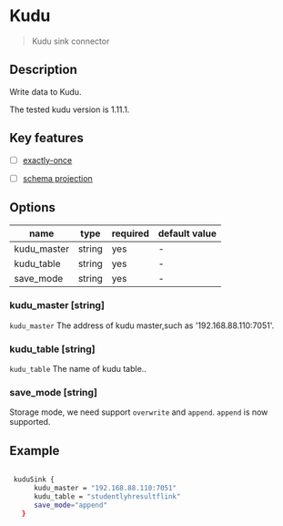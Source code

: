 # Kudu

> Kudu sink connector

## Description

Write data to Kudu.

 The tested kudu version is 1.11.1.

## Key features

- [ ] [exactly-once](key-features.md)

- [ ] [schema projection](key-features.md)

## Options

| name                     | type    | required | default value |
|--------------------------|---------|----------|---------------|
| kudu_master             | string  | yes      | -             |
| kudu_table               | string  | yes      | -             |
| save_mode               | string  | yes      | -             |

### kudu_master [string]

`kudu_master`  The address of kudu master,such as '192.168.88.110:7051'.

### kudu_table [string]

`kudu_table` The name of kudu table..

### save_mode [string]

Storage mode, we need support `overwrite` and `append`. `append` is now supported.

## Example

```bash

 kuduSink {
      kudu_master = "192.168.88.110:7051"
      kudu_table = "studentlyhresultflink"
      save_mode="append"
   }

```

